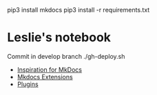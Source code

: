 pip3 install mkdocs
pip3 install -r requirements.txt 
# Leslie's notebook
Commit in develop branch
./gh-deploy.sh

- [Inspiration for MkDocs](https://chrieke.medium.com/documenting-a-python-package-with-code-reference-via-mkdocs-material-b4a45197f95b)
- [Mkdocs Extensions](https://facelessuser.github.io/pymdown-extensions/)
- [Plugins](https://chrieke.medium.com/the-best-mkdocs-plugins-and-customizations-fc820eb19759)